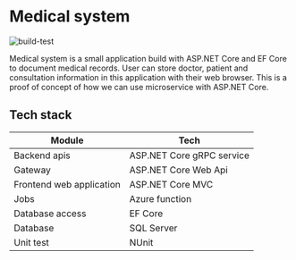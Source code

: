 # Medical system

![build-test](https://github.com/Arnab-Developer/medical-system/workflows/build-test/badge.svg?branch=master)

Medical system is a small application build with ASP.NET Core and EF Core to document medical records. 
User can store doctor, patient and consultation information in this application with their web browser.
This is a proof of concept of how we can use microservice with ASP.NET Core.

## Tech stack
| Module | Tech |
|--------|------|
| Backend apis | ASP.NET Core gRPC service |
| Gateway | ASP.NET Core Web Api |
| Frontend web application | ASP.NET Core MVC |
| Jobs | Azure function |
| Database access | EF Core |
| Database | SQL Server |
| Unit test | NUnit |
